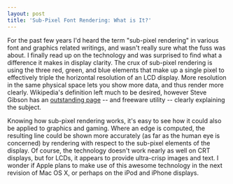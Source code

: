 ```yaml
---
layout: post
title: 'Sub-Pixel Font Rendering: What is It?'
---
```

For the past few years I'd heard the term "sub-pixel rendering" in various font and graphics related writings, and wasn't really sure what the fuss was about. I finally read up on the technology and was surprised to find what a difference it makes in display clarity. The crux of sub-pixel rendering is using the three red, green, and blue elements that make up a single pixel to effectively triple the horizontal resolution of an LCD display. More resolution in the same physical space lets you show more data, and thus render more clearly. Wikipedia's definition left much to be desired, however Steve Gibson has an [outstanding page](http://www.grc.com/ctwhat.htm) -- and freeware utility -- clearly explaining the subject.

Knowing how sub-pixel rendering works, it's easy to see how it could also be applied to graphics and gaming. Where an edge is computed, the resulting line could be shown more accurately (as far as the human eye is concerned) by rendering with respect to the sub-pixel elements of the display. Of course, the technology doesn't work nearly as well on CRT displays, but for LCDs, it appears to provide ultra-crisp images and text. I wonder if Apple plans to make use of this awesome technology in the next revision of Mac OS X, or perhaps on the iPod and iPhone displays.
